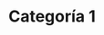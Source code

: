 ---
slug: categoria-1
title: Categoría 1
summary: null # string
image: null # string

category:
- categoria-0

toc: false
draft: false
noindex: true
translationKey: categoria-1
seo: null # string
description: null # string
---